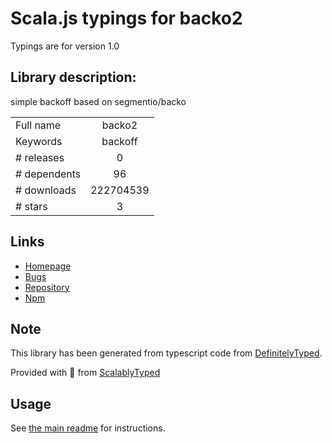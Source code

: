 
# Scala.js typings for backo2

Typings are for version 1.0

## Library description:
simple backoff based on segmentio/backo

|                    |                 |
| ------------------ | :-------------: |
| Full name          | backo2 |
| Keywords           | backoff |
| # releases         | 0 |
| # dependents       | 96 |
| # downloads        | 222704539 |
| # stars            | 3 |

## Links
- [Homepage](https://github.com/mokesmokes/backo)
- [Bugs](https://github.com/mokesmokes/backo/issues)
- [Repository](https://github.com/mokesmokes/backo)
- [Npm](https://www.npmjs.com/package/backo2)
    


## Note
This library has been generated from typescript code from [DefinitelyTyped](https://definitelytyped.org).

Provided with :purple_heart: from [ScalablyTyped](https://github.com/oyvindberg/ScalablyTyped)

## Usage
See [the main readme](../../readme.md) for instructions.


